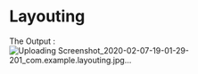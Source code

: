 # Layouting
 The Output :
![Uploading Screenshot_2020-02-07-19-01-29-201_com.example.layouting.jpg…]()
